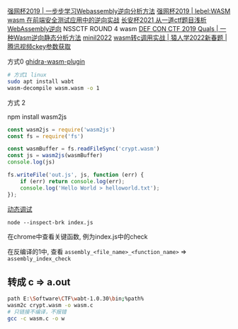 [强网杯2019 | 一步步学习Webassembly逆向分析方法](https://www.anquanke.com/post/id/179556)
[强网杯2019 | lebel:WASM](https://blog.csdn.net/q1uTruth/article/details/99409403)
[wasm 在前端安全测试应用中的逆向实战](https://juejin.cn/post/7025562527681478663)
[长安杯2021 从一道ctf题目浅析WebAssembly逆向](https://www.anquanke.com/post/id/254427)
NSSCTF ROUND 4 wasm
[DEF CON CTF 2019 Quals | 一种Wasm逆向静态分析方法](https://www.52pojie.cn/thread-962068-1-1.html)
[minil2022](https://hzlg.github.io/2022/05/04/game/minil2022/wasm/)
[wasm转c调用实战 | 猿人学2022新春题 | 腾讯视频ckey参数获取](https://www.52pojie.cn/thread-1581887-1-1.html) 

方式0
[ghidra-wasm-plugin](https://github.com/nneonneo/ghidra-wasm-plugin)
```sh
# 方式1 linux
sudo apt install wabt
wasm-decompile wasm.wasm -o 1
```
方式 2

npm install wasm2js
```js
const wasm2js = require('wasm2js')
const fs = require('fs')

const wasmBuffer = fs.readFileSync('crypt.wasm')
const js = wasm2js(wasmBuffer)
console.log(js)

fs.writeFile('out.js', js, function (err) {
    if (err) return console.log(err);
    console.log('Hello World > helloworld.txt');
});
```

[动态调试](https://nodejs.org/zh-cn/docs/guides/debugging-getting-started/)
```
node --inspect-brk index.js
```
在chrome中查看关键函数, 例为index.js中的check

在反编译的1中, 查看 `assembly_<file_name>_<function_name>` => `assembly_index_check`

##  转成 c => a.out
```sh
path E:\Software\CTF\wabt-1.0.30\bin;%path%
wasm2c crypt.wasm -o wasm.c
# 只链接不编译，不报错
gcc -c wasm.c -o w
```